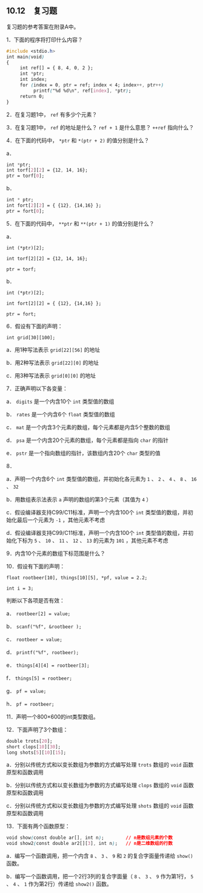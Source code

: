 ## 10.12　复习题

复习题的参考答案在附录A中。

1．下面的程序将打印什么内容？

```css
#include <stdio.h>
int main(void)
{
     int ref[] = { 8, 4, 0, 2 };
     int *ptr;
     int index;
     for (index = 0, ptr = ref; index < 4; index++, ptr++)
          printf("%d %d\n", ref[index], *ptr);
     return 0;
}
```

2．在复习题1中， `ref` 有多少个元素？

3．在复习题1中， `ref` 的地址是什么？ `ref + 1` 是什么意思？ `++ref` 指向什么？

4．在下面的代码中， `*ptr` 和 `*(ptr + 2)` 的值分别是什么？

a．

```css
int *ptr;
int torf[2][2] = {12, 14, 16};
ptr = torf[0];
```

b．

```css
int * ptr;
int fort[2][2] = { {12}, {14,16} };
ptr = fort[0];
```

5．在下面的代码中， `**ptr` 和 `**(ptr + 1)` 的值分别是什么？

a．

`int (*ptr)[2];`

`int torf[2][2] = {12, 14, 16};`

`ptr = torf;`

b．

`int (*ptr)[2];`

`int fort[2][2] = { {12}, {14,16} };`

`ptr = fort;`

6．假设有下面的声明：

`int grid[30][100];`

a．用1种写法表示 `grid[22][56]` 的地址

b．用2种写法表示 `grid[22][0]`  的地址

c．用3种写法表示 `grid[0][0]`  的地址

7．正确声明以下各变量：

a． `digits` 是一个内含10个 `int` 类型值的数组

b． `rates` 是一个内含6个 `float` 类型值的数组

c． `mat` 是一个内含3个元素的数组，每个元素都是内含5个整数的数组

d． `psa` 是一个内含20个元素的数组，每个元素都是指向 `char` 的指针

e． `pstr` 是一个指向数组的指针，该数组内含20个 `char` 类型的值

8．

a．声明一个内含6个 `int` 类型值的数组，并初始化各元素为 `1` 、 `2` 、 `4` 、 `8` 、 `16` 、 `32`

b．用数组表示法表示 `a` 声明的数组的第3个元素（其值为 `4` ）

c．假设编译器支持C99/C11标准，声明一个内含100个 `int` 类型值的数组，并初始化最后一个元素为 `-1` ，其他元素不考虑

d．假设编译器支持C99/C11标准，声明一个内含100个 `int` 类型值的数组，并初始化下标为 `5` 、 `10` 、 `11` 、 `12` 、 `13` 的元素为 `101` ，其他元素不考虑

9．内含10个元素的数组下标范围是什么？

10．假设有下面的声明：

`float rootbeer[10], things[10][5], *pf, value = 2.2;`

`int i = 3;`

判断以下各项是否有效：

a． `rootbeer[2] = value;`

b． `scanf("%f", &rootbeer );`

c． `rootbeer = value;`

d． `printf("%f", rootbeer);`

e． `things[4][4] = rootbeer[3];`

f． `things[5] = rootbeer;`

g． `pf = value;`

h． `pf = rootbeer;`

11．声明一个800×600的int类型数组。

12．下面声明了3个数组：

```css
double trots[20];
short clops[10][30];
long shots[5][10][15];
```

a．分别以传统方式和以变长数组为参数的方式编写处理 `trots` 数组的 `void` 函数原型和函数调用

b．分别以传统方式和以变长数组为参数的方式编写处理 `clops` 数组的 `void` 函数原型和函数调用

c．分别以传统方式和以变长数组为参数的方式编写处理 `shots` 数组的 `void` 函数原型和函数调用

13．下面有两个函数原型：

```css
void show(const double ar[], int n);        // n是数组元素的个数
void show2(const double ar2[][3], int n);   // n是二维数组的行数
```

a．编写一个函数调用，把一个内含 `8` 、 `3` 、 `9` 和 `2` 的复合字面量传递给 `show()` 函数。

b．编写一个函数调用，把一个2行3列的复合字面量（ `8` 、 `3` 、 `9` 作为第1行， `5` 、 `4` 、 `1` 作为第2行）传递给 `show2()` 函数。

